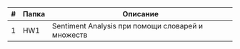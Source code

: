 | # 	| Папка 	| Описание                                          	|
|---	|-------	|---------------------------------------------------	|
| 1 	| HW1   	| Sentiment Analysis при помощи словарей и множеств 	|
